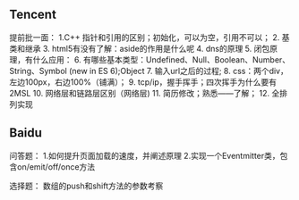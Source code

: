 ## Tencent
提前批一面：
1.C++
指针和引用的区别；初始化，可以为空，引用不可以；
2.
基类和继承
3.
html5有没有了解：aside的作用是什么呢
4.
dns的原理
5.
闭包原理，有什么应用：
6.
有哪些基本类型：Undefined、Null、Boolean、Number、String、Symbol (new in ES 6);Object
7.
输入url之后的过程;
8.
css：两个div，左边100px，右边100%（铺满）；
9.
tcp/ip，握手挥手；四次挥手为什么要有2MSL
10.
网络层和链路层区别（网络层)
11.
简历修改；熟悉——了解；
12.
全排列实现

## Baidu
问答题：
1.如何提升页面加载的速度，并阐述原理
2.实现一个Eventmitter类，包含on/emit/off/once方法

选择题：
数组的push和shift方法的参数考察
